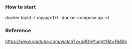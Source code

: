 ### How to start
docker build -t myapp:1.0 .
docker compose up -d

### Reference
https://www.youtube.com/watch?v=q8OleYuqntY&t=1648s
